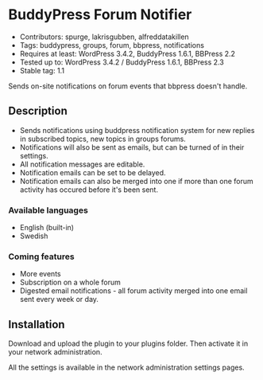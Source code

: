 BuddyPress Forum Notifier
=========================

* Contributors: spurge, lakrisgubben, alfreddatakillen
* Tags: buddypress, groups, forum, bbpress, notifications
* Requires at least: WordPress 3.4.2, BuddyPress 1.6.1, BBPress 2.2
* Tested up to: WordPress 3.4.2 / BuddyPress 1.6.1, BBPress 2.3
* Stable tag: 1.1

Sends on-site notifications on forum events that bbpress doesn't handle.

Description
-----------

* Sends notifications using buddpress notification system for new
  replies in subscribed topics, new topics in groups forums.
* Notifications will also be sent as emails, but can be turned of in
  their settings.
* All notification messages are editable.
* Notification emails can be set to be delayed.
* Notification emails can also be merged into one if more than one forum
  activity has occured before it's been sent.

### Available languages

* English (built-in)
* Swedish

### Coming features

* More events
* Subscription on a whole forum
* Digested email notifications - all forum activity merged into one
  email sent every week or day.

Installation
------------

Download and upload the plugin to your plugins folder. Then activate it
in your network administration.

All the settings is available in the network administration settings
pages.
